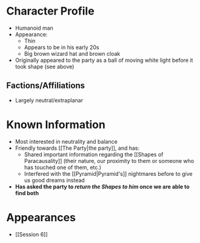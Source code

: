 # Character Profile
- Humanoid man
- Appearance:
	- Thin
	- Appears to be in his early 20s
	- Big brown wizard hat and brown cloak
- Originally appeared to the party as a ball of moving white light before it took shape (see above)

## Factions/Affiliations
- Largely neutral/extraplanar

# Known Information
- Most interested in neutrality and balance
- Friendly towards [[The Party|the party]], and has:
	- Shared important information regarding the [[Shapes of Paracausality]] (their nature, our proximity to them or someone who has touched one of them, etc.)
	- Interfered with the [[Pyramid|Pyramid's]] nightmares before to give us good dreams instead
- **Has asked the party to *return the Shapes to him* once we are able to find both**

# Appearances
- [[Session 6]]